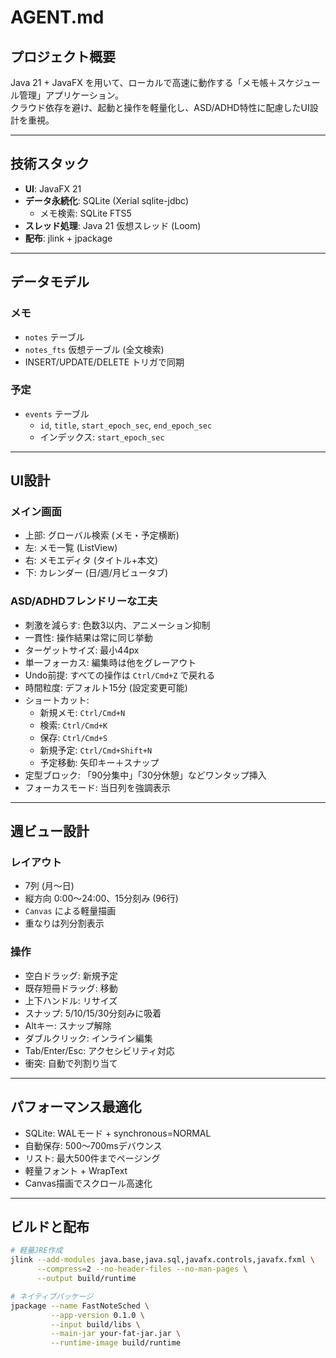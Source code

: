 # AGENT.md

## プロジェクト概要
Java 21 + JavaFX を用いて、ローカルで高速に動作する「メモ帳＋スケジュール管理」アプリケーション。  
クラウド依存を避け、起動と操作を軽量化し、ASD/ADHD特性に配慮したUI設計を重視。

---

## 技術スタック
- **UI**: JavaFX 21  
- **データ永続化**: SQLite (Xerial sqlite-jdbc)  
  - メモ検索: SQLite FTS5  
- **スレッド処理**: Java 21 仮想スレッド (Loom)  
- **配布**: jlink + jpackage

---

## データモデル
### メモ
- `notes` テーブル
- `notes_fts` 仮想テーブル (全文検索)
- INSERT/UPDATE/DELETE トリガで同期

### 予定
- `events` テーブル
  - `id`, `title`, `start_epoch_sec`, `end_epoch_sec`
  - インデックス: `start_epoch_sec`

---

## UI設計
### メイン画面
- 上部: グローバル検索 (メモ・予定横断)
- 左: メモ一覧 (ListView)
- 右: メモエディタ (タイトル+本文)
- 下: カレンダー (日/週/月ビュータブ)

### ASD/ADHDフレンドリーな工夫
- 刺激を減らす: 色数3以内、アニメーション抑制
- 一貫性: 操作結果は常に同じ挙動
- ターゲットサイズ: 最小44px
- 単一フォーカス: 編集時は他をグレーアウト
- Undo前提: すべての操作は `Ctrl/Cmd+Z` で戻れる
- 時間粒度: デフォルト15分 (設定変更可能)
- ショートカット:
  - 新規メモ: `Ctrl/Cmd+N`
  - 検索: `Ctrl/Cmd+K`
  - 保存: `Ctrl/Cmd+S`
  - 新規予定: `Ctrl/Cmd+Shift+N`
  - 予定移動: 矢印キー＋スナップ
- 定型ブロック: 「90分集中」「30分休憩」などワンタップ挿入
- フォーカスモード: 当日列を強調表示

---

## 週ビュー設計
### レイアウト
- 7列 (月〜日)
- 縦方向 0:00〜24:00、15分刻み (96行)
- `Canvas` による軽量描画
- 重なりは列分割表示

### 操作
- 空白ドラッグ: 新規予定
- 既存短冊ドラッグ: 移動
- 上下ハンドル: リサイズ
- スナップ: 5/10/15/30分刻みに吸着
- Altキー: スナップ解除
- ダブルクリック: インライン編集
- Tab/Enter/Esc: アクセシビリティ対応
- 衝突: 自動で列割り当て

---

## パフォーマンス最適化
- SQLite: WALモード + synchronous=NORMAL
- 自動保存: 500〜700msデバウンス
- リスト: 最大500件までページング
- 軽量フォント + WrapText
- Canvas描画でスクロール高速化

---

## ビルドと配布
```bash
# 軽量JRE作成
jlink --add-modules java.base,java.sql,javafx.controls,javafx.fxml \
      --compress=2 --no-header-files --no-man-pages \
      --output build/runtime

# ネイティブパッケージ
jpackage --name FastNoteSched \
         --app-version 0.1.0 \
         --input build/libs \
         --main-jar your-fat-jar.jar \
         --runtime-image build/runtime
